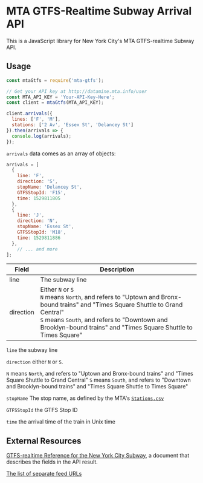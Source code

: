 # MTA GTFS-Realtime Subway Arrival API

This is a JavaScript library for New York City's MTA GTFS-realtime Subway API.

## Usage

```js
const mtaGtfs = require('mta-gtfs');

// Get your API key at http://datamine.mta.info/user
const MTA_API_KEY = 'Your-API-Key-Here';
const client = mtaGtfs(MTA_API_KEY);

client.arrivals({
  lines: ['F', 'M'],
  stations: ['2 Av', 'Essex St', 'Delancey St']
}).then(arrivals => {
  console.log(arrivals);
});
```

`arrivals` data comes as an array of objects:

```js
arrivals = [ 
  { 
    line: 'F',
    direction: 'S',
    stopName: 'Delancey St',
    GTFSStopId: 'F15',
    time: 1529811805 
  },
  { 
    line: 'J',
    direction: 'N',
    stopName: 'Essex St',
    GTFSStopId: 'M18',
    time: 1529811886
  },
    // ... and more
];
```

| Field                  | Description |
|------------------------|-------------|
| line                   | The subway line |
| direction              | Either `N` or `S` <br />`N` means `North`, and refers to "Uptown and Bronx-bound trains" and "Times Square Shuttle to Grand Central"  <br />`S` means `South`, and refers to "Downtown and Brooklyn-bound trains" and "Times Square Shuttle to Times Square" |

`line` the subway line

`direction` either `N` or `S`. 

`N` means `North`, and refers to "Uptown and Bronx-bound trains" and "Times Square Shuttle to Grand Central"
`S` means `South`, and refers to "Downtown and Brooklyn-bound trains" and "Times Square Shuttle to Times Square"

`stopName` The stop name, as defined by the MTA's [`Stations.csv`](http://web.mta.info/developers/data/nyct/subway/Stations.csv)

`GTFSStopId` the GTFS Stop ID

`time` the arrival time of the train in Unix time

## External Resources

[GTFS-realtime Reference for the New York City Subway](http://datamine.mta.info/sites/all/files/pdfs/GTFS-Realtime-NYC-Subway%20version%201%20dated%207%20Sep.pdf), a document that describes the fields in the API result.

[The list of separate feed URLs](http://datamine.mta.info/list-of-feeds)